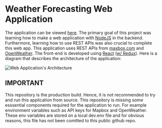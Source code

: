 # Weather Forecasting Web Application
The application can be viewed [here](https://khara-weather-website.herokuapp.com/). The primary goal of this project was learning how to make a web application with [NodeJS](https://nodejs.org/en/) in the backend. Furthermore, learning how to use REST APIs was also crucial to complete this web app. This application uses REST APIs from [maxbox.com](https://www.mapbox.com/)
and [OpenWeather](https://openweathermap.org/). The front-end is developed using [React](https://reactjs.org/) ([w/ Redux](https://redux.js.org/)). Here is a diagram that describes the architecture of the application:

![Web Application's Architecture](https://i.ibb.co/y6Rwpg2/Weather-app-architecture.png)

## IMPORTANT
This repository is the production build. Hence, it is not recommended to try and run this application from source. This repository is missing some esssential components
required for the application to run. For example environment variables such as API keys for Mapbox and OpenWeather. These env variables are stored on a local dev.env file and for
obvious reasons, this file has not been comitted to this public github repo. 



